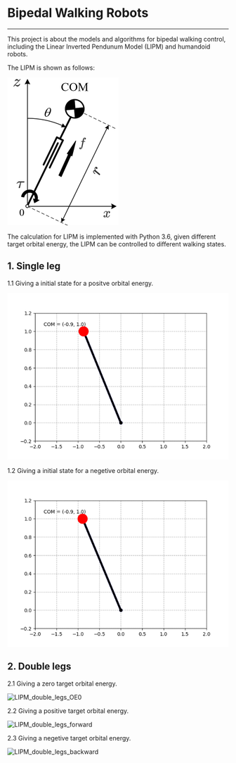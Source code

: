 # Bipedal Walking Robots
---
This project is about the models and algorithms for bipedal walking control, including the Linear Inverted Pendunum Model (LIPM) and humandoid robots.

The LIPM is shown as follows:

![LIPM](pic/LIPM.png)

The calculation for LIPM is implemented with Python 3.6, given different target orbital energy, the LIPM can be controlled to different walking states.

## 1. Single leg

1.1 Giving a initial state for a positve orbital energy.

![LIPM_single_leg_11](pic/LIPM_single_leg_11.gif)

1.2 Giving a initial state for a negetive orbital energy.

![LIPM_single_leg_12](pic/LIPM_single_leg_12.gif)

## 2. Double legs

2.1 Giving a zero target orbital energy.

![LIPM_double_legs_OE0](pic/LIPM_double_legs_OE0.gif)

2.2 Giving a positive target orbital energy.

![LIPM_double_legs_forward](pic/LIPM_double_legs_forward.gif)

2.3 Giving a negetive target orbital energy.

![LIPM_double_legs_backward](pic/LIPM_double_legs_backward.gif)